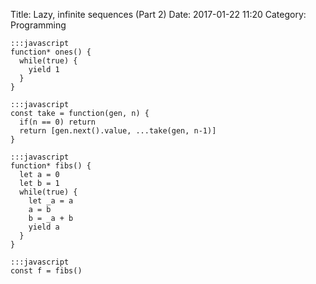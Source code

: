 Title: Lazy, infinite sequences (Part 2)
Date: 2017-01-22 11:20
Category: Programming



    :::javascript
    function* ones() {
      while(true) {
        yield 1
      }
    }

    :::javascript
    const take = function(gen, n) {
      if(n == 0) return
      return [gen.next().value, ...take(gen, n-1)]
    }

    :::javascript
    function* fibs() {
      let a = 0
      let b = 1
      while(true) {
        let _a = a
        a = b
        b = _a + b
        yield a
      }
    }

    :::javascript
    const f = fibs()